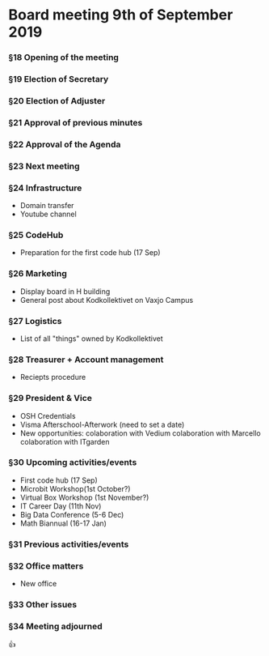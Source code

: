 # Board meeting 9th of September 2019
### §18 Opening of the meeting
### §19 Election of Secretary
### §20 Election of Adjuster
### §21 Approval of previous minutes
### §22 Approval of the Agenda
### §23 Next meeting

### §24 Infrastructure
- Domain transfer
- Youtube channel
### §25 CodeHub
- Preparation for the first code hub (17 Sep)
### §26 Marketing
- Display board in H building
- General post about Kodkollektivet on Vaxjo Campus
### §27 Logistics
- List of all "things" owned by Kodkollektivet
### §28 Treasurer + Account management
- Reciepts procedure
### §29 President & Vice
- OSH Credentials
- Visma Afterschool-Afterwork (need to set a date)
- New opportunities:
   colaboration with Vedium
   colaboration with Marcello
   colaboration with ITgarden
### §30 Upcoming activities/events
- First code hub (17 Sep)
- Microbit Workshop(1st October?)
- Virtual Box Workshop (1st November?)
- IT Career Day (11th Nov)
- Big Data Conference (5-6 Dec)
- Math Biannual (16-17 Jan)
### §31 Previous activities/events
### §32 Office matters
- New office
### §33 Other issues
### §34 Meeting adjourned

:+1:
